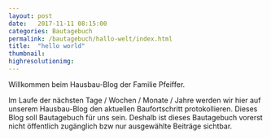 ```yaml
---
layout: post
date:   2017-11-11 08:15:00
categories: Bautagebuch
permalink: /bautagebuch/hallo-welt/index.html
title:  "hello world"
thumbnail: 
highresolutionimg: 
---
```

Willkommen beim Hausbau-Blog der Familie Pfeiffer.
<!-- more -->
Im Laufe der nächsten Tage / Wochen / Monate / Jahre werden wir hier auf unserem Hausbau-Blog den aktuellen Baufortschritt protokollieren.
Dieses Blog soll Bautagebuch für uns sein. 
Deshalb ist dieses Bautagebuch vorerst nicht öffentlich zugänglich bzw nur ausgewählte Beiträge sichtbar.